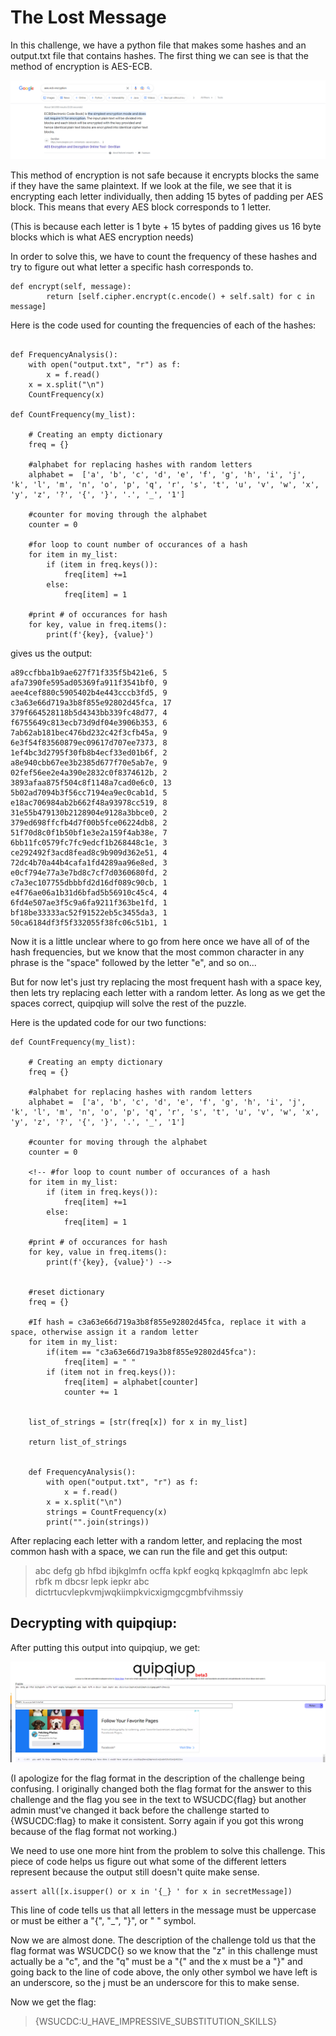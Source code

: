 # The Lost Message

In this challenge, we have a python file that makes some hashes
and an output.txt file that contains hashes. The first thing we
can see is that the method of encryption is AES-ECB.

![Quipquip output](./AES-ECB.png)

This method of encryption is not safe because it encrypts blocks
the same if they have the same plaintext. If we look at the file,
we see that it is encrypting each letter individually, then adding
15 bytes of padding per AES block. This means that every AES block
corresponds to 1 letter. 

(This is because each letter is 1 byte + 15 bytes of padding gives us 16 byte blocks
which is what AES encryption needs)

In order to solve this, we have to count
the frequency of these hashes and try to figure out what letter
a specific hash corresponds to.



```
def encrypt(self, message):
        return [self.cipher.encrypt(c.encode() + self.salt) for c in message]
```

Here is the code used for counting the frequencies of each of the hashes:

```

def FrequencyAnalysis():
    with open("output.txt", "r") as f:
        x = f.read()
    x = x.split("\n")
    CountFrequency(x)

def CountFrequency(my_list):
 
    # Creating an empty dictionary
    freq = {}

    #alphabet for replacing hashes with random letters
    alphabet = 	['a', 'b', 'c', 'd', 'e', 'f', 'g', 'h', 'i', 'j', 'k', 'l', 'm', 'n', 'o', 'p', 'q', 'r', 's', 't', 'u', 'v', 'w', 'x', 'y', 'z', '?', '{', '}', '.', '_', '1']

    #counter for moving through the alphabet
    counter = 0

    #for loop to count number of occurances of a hash
    for item in my_list:
        if (item in freq.keys()):
            freq[item] +=1
        else:
            freq[item] = 1
    
    #print # of occurances for hash
    for key, value in freq.items():
        print(f'{key}, {value}')
```

gives us the output:

```
a89ccfbba1b9ae627f71f335f5b421e6, 5
afa7390fe595ad05369fa911f3541bf0, 9
aee4cef880c5905402b4e443cccb3fd5, 9
c3a63e66d719a3b8f855e92802d45fca, 17
379f664528118b5d4343bb339fc48d77, 4
f6755649c813ecb73d9df04e3906b353, 6
7ab62ab181bec476bd232c42f3cfb45a, 9
6e3f54f83560879ec09617d707ee7373, 8
1ef4bc3d2795f30fb8b4ecf33ed01b6f, 2
a8e940cbb67ee3b2385d677f70e5ab7e, 9
02fef56ee2e4a390e2832c0f8374612b, 2
3893afaa875f504c8f1148a7cad0e6c0, 13
5b02ad7094b3f56cc7194ea9ec0cab1d, 5
e18ac706984ab2b662f48a93978cc519, 8
31e55b479130b2128904e9128a3bbce0, 2
379ed698ffcfb4d7f00b5fce06224db8, 2
51f70d8c0f1b50bf1e3e2a159f4ab38e, 7
6bb11fc0579fc7fc9edcf1b268448c1e, 3
ce292492f3acd8fead8c9b909d362e51, 4
72dc4b70a44b4cafa1fd4289aa96e8ed, 3
e0cf794e77a3e7bd8c7cf7d0360680fd, 2
c7a3ec107755dbbbfd2d16df089c90cb, 1
e4f76ae06a1b31d6bfad5b56910c45c4, 4
6fd4e507ae3f5c9a6fa9211f363be1fd, 1
bf18be33333ac52f91522eb5c3455da3, 1
50ca6184df3f5f332055f38fc06c51b1, 1
```

Now it is a little unclear where to go from here once we have all of of the hash frequencies,
but we know that the most common character in any phrase is the "space" followed by the letter "e",
and so on...

But for now let's just try replacing the most frequent hash with a space key, then lets try replacing each
letter with a random letter. As long as we get the spaces correct, quipqiup will solve the rest of the puzzle.

Here is the updated code for our two functions:

```
def CountFrequency(my_list):
 
    # Creating an empty dictionary
    freq = {}

    #alphabet for replacing hashes with random letters
    alphabet = 	['a', 'b', 'c', 'd', 'e', 'f', 'g', 'h', 'i', 'j', 'k', 'l', 'm', 'n', 'o', 'p', 'q', 'r', 's', 't', 'u', 'v', 'w', 'x', 'y', 'z', '?', '{', '}', '.', '_', '1']

    #counter for moving through the alphabet
    counter = 0

    <!-- #for loop to count number of occurances of a hash
    for item in my_list:
        if (item in freq.keys()):
            freq[item] +=1
        else:
            freq[item] = 1
    
    #print # of occurances for hash
    for key, value in freq.items():
        print(f'{key}, {value}') -->


    #reset dictionary
    freq = {}   

    #If hash = c3a63e66d719a3b8f855e92802d45fca, replace it with a space, otherwise assign it a random letter
    for item in my_list:
        if(item == "c3a63e66d719a3b8f855e92802d45fca"):
            freq[item] = " "
        if (item not in freq.keys()):
            freq[item] = alphabet[counter]
            counter += 1
    

    list_of_strings = [str(freq[x]) for x in my_list]

    return list_of_strings


    def FrequencyAnalysis():
        with open("output.txt", "r") as f:
            x = f.read()
        x = x.split("\n")
        strings = CountFrequency(x)
        print("".join(strings))
```

After replacing each letter with a random letter, and replacing the most common hash with a space,
we can run the file and get this output:

> abc defg gb hfbd ibjkglmfn ocffa kpkf eogkq kpkqaglmfn abc lepk rbfk m dbcsr lepk iepkr abc dictrtucvlepkvmjwqkiimpkvicxigmgcgmbfvihmssiy

## Decrypting with quipqiup:

After putting this output into quipqiup, we get:

![Quipquip output](./quipqiup.png)

(I apologize for the flag format in the description of the challenge being confusing. I originally changed both the flag format for the answer to this challenge and the flag you see in the text to WSUCDC{flag} but another admin must've changed it back before the challenge started to {WSUCDC:flag} to make it consistent. Sorry again if you got this wrong because of the flag format not working.)

We need to use one more hint from the problem to solve this challenge. This piece of code helps us figure out what some of the different letters represent because the output still doesn't quite make sense.

```
assert all([x.isupper() or x in '{_} ' for x in secretMessage])
```

This line of code tells us that all letters in the message must be uppercase or must be either a "{", "_", "}", or " " symbol.

Now we are almost done. The description of the challenge told us that the flag format was WSUCDC{} so we know that the "z" in this challenge must actually be a "c", and the "q" must be a "{" and the x must be a "}"
and going back to the line of code above, the only other symbol we have left is an underscore, so the j must be an underscore for this to make sense.

Now we get the flag:

> {WSUCDC:U_HAVE_IMPRESSIVE_SUBSTITUTION_SKILLS}
